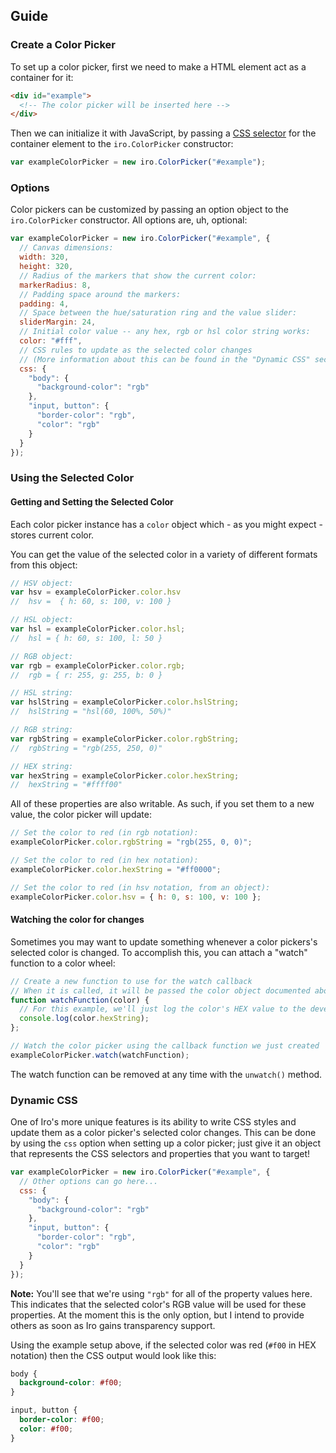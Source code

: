 ## Guide

### Create a Color Picker

To set up a color picker, first we need to make a HTML element act as a container for it:

```html
<div id="example">
  <!-- The color picker will be inserted here -->
</div>
```

Then we can initialize it with JavaScript, by passing a [CSS selector](https://css-tricks.com/how-css-selectors-work/) for the container element to the `iro.ColorPicker` constructor:

```javascript
var exampleColorPicker = new iro.ColorPicker("#example");
```

### Options

Color pickers can be customized by passing an option object to the `iro.ColorPicker` constructor. All options are, uh, optional:

```javascript
var exampleColorPicker = new iro.ColorPicker("#example", {
  // Canvas dimensions:
  width: 320,
  height: 320,
  // Radius of the markers that show the current color:
  markerRadius: 8,
  // Padding space around the markers:
  padding: 4,
  // Space between the hue/saturation ring and the value slider:
  sliderMargin: 24,
  // Initial color value -- any hex, rgb or hsl color string works:
  color: "#fff",
  // CSS rules to update as the selected color changes
  // (More information about this can be found in the "Dynamic CSS" section below)
  css: {
    "body": {
      "background-color": "rgb"
    },
    "input, button": {
      "border-color": "rgb",
      "color": "rgb"
    }
  }
});
```

### Using the Selected Color

#### Getting and Setting the Selected Color

Each color picker instance has a `color` object which - as you might expect - stores current color.

You can get the value of the selected color in a variety of different formats from this object:

```js
// HSV object:
var hsv = exampleColorPicker.color.hsv
//  hsv =  { h: 60, s: 100, v: 100 }

// HSL object:
var hsl = exampleColorPicker.color.hsl;
//  hsl = { h: 60, s: 100, l: 50 }

// RGB object:
var rgb = exampleColorPicker.color.rgb;
//  rgb = { r: 255, g: 255, b: 0 }

// HSL string:
var hslString = exampleColorPicker.color.hslString;
//  hslString = "hsl(60, 100%, 50%)"

// RGB string:
var rgbString = exampleColorPicker.color.rgbString;
//  rgbString = "rgb(255, 250, 0)"

// HEX string:
var hexString = exampleColorPicker.color.hexString;
//  hexString = "#ffff00"
```

All of these properties are also writable. As such, if you set them to a new value, the color picker will update:

```js
// Set the color to red (in rgb notation):
exampleColorPicker.color.rgbString = "rgb(255, 0, 0)";

// Set the color to red (in hex notation):
exampleColorPicker.color.hexString = "#ff0000";

// Set the color to red (in hsv notation, from an object):
exampleColorPicker.color.hsv = { h: 0, s: 100, v: 100 };
```

#### Watching the color for changes

Sometimes you may want to update something whenever a color pickers's selected color is changed. To accomplish this, you can attach a "watch" function to a color wheel:

```js
// Create a new function to use for the watch callback
// When it is called, it will be passed the color object documented above
function watchFunction(color) {
  // For this example, we'll just log the color's HEX value to the developer console
  console.log(color.hexString);
};

// Watch the color picker using the callback function we just created
exampleColorPicker.watch(watchFunction);
```

The watch function can be removed at any time with the `unwatch()` method.

### Dynamic CSS

One of Iro's more unique features is its ability to write CSS styles and update them as a color picker's selected color changes. This can be done by using the `css` option when setting up a color picker; just give it an object that represents the CSS selectors and properties that you want to target!

```js
var exampleColorPicker = new iro.ColorPicker("#example", {
  // Other options can go here...
  css: {
    "body": {
      "background-color": "rgb"
    },
    "input, button": {
      "border-color": "rgb",
      "color": "rgb"
    }
  }
});

```

**Note:** You'll see that we're using `"rgb"` for all of the property values here. This indicates that the selected color's RGB value will be used for these properties. At the moment this is the only option, but I intend to provide others as soon as Iro gains transparency support.

Using the example setup above, if the selected color was red (`#f00` in HEX notation) then the CSS output would look like this:

```css
body {
  background-color: #f00;
}

input, button {
  border-color: #f00;
  color: #f00;
}
```
